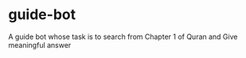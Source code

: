 # guide-bot
 A guide bot whose task is to search from Chapter 1 of Quran and Give meaningful answer 
